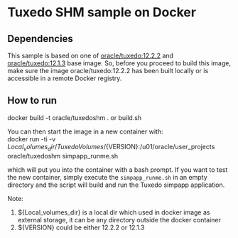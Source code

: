 
Tuxedo SHM sample on Docker
===============

## Dependencies

This sample is based on one of [oracle/tuxedo:12.2.2](../../dockerfiles/12.2.2/Dockerfile) and [oracle/tuxedo:12.1.3](../../dockerfiles/12.1.3/Dockerfile) base image. So, before you proceed to build this image, make sure the image oracle/tuxedo:12.2.2 has been built locally or is accessible in a remote Docker registry.

## How to run
docker build -t oracle/tuxedoshm .
or
build.sh

You can then start the image in a new container with:  
docker run -ti -v ${Local_volumes_dir}/TuxedoVolumes/${VERSION}:/u01/oracle/user_projects oracle/tuxedoshm simpapp_runme.sh

which will put you into the container with a bash prompt.  If you want to test the new container, simply execute the `simpapp_runme.sh` in an empty directory and the script will build and run the Tuxedo simpapp application.

Note: 
  1. ${Local_volumes_dir} is a local dir which used in docker image as external storage, it can be any directory outside the docker container
  2. ${VERSION} could be either 12.2.2 or 12.1.3
